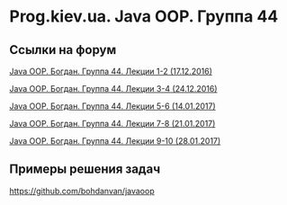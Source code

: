 Prog.kiev.ua. Java OOP. Группа 44
===

## Cсылки на форум

[Java OOP. Богдан. Группа 44. Лекции 1-2 (17.12.2016)](https://prog.kiev.ua/forum/index.php/topic,2673.0.html)

[Java OOP. Богдан. Группа 44. Лекции 3-4 (24.12.2016)](https://prog.kiev.ua/forum/index.php/topic,2688.0.html)

[Java OOP. Богдан. Группа 44. Лекции 5-6 (14.01.2017)](https://prog.kiev.ua/forum/index.php/topic,2712.0.html)

[Java OOP. Богдан. Группа 44. Лекции 7-8 (21.01.2017)](https://prog.kiev.ua/forum/index.php/topic,2724.0.html)

[Java OOP. Богдан. Группа 44. Лекции 9-10 (28.01.2017)](https://prog.kiev.ua/forum/index.php/topic,2740.0.html)

## Примеры решения задач

https://github.com/bohdanvan/javaoop
